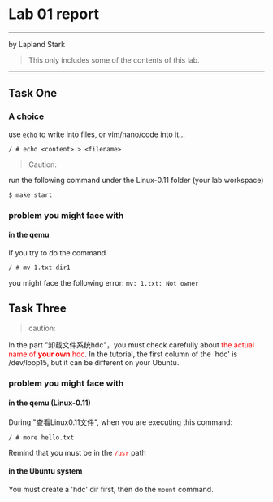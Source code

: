 # Lab 01 report

---
by Lapland Stark

> This only includes some of the contents of this lab.

---
## Task One

### A choice
use `echo` to write into files, or vim/nano/code into it...

```shell
/ # echo <content> > <filename>
```

>Caution:

run the following command under the Linux-0.11 folder (your lab workspace)

```shell
$ make start
```

### problem you might face with
#### in the qemu

If you try to do the command
```shell
/ # mv 1.txt dir1
```
you might face the following error: `mv: 1.txt: Not owner`

## Task Three

>caution:

In the part "卸载文件系统hdc"，you must check carefully about <font color=red>the actual name of **your own** hdc</font>. In the tutorial, the first column of the 'hdc' is /dev/loop15, but it can be different on your Ubuntu.

### problem you might face with

#### in the qemu (Linux-0.11)

During "查看Linux0.11文件", when you are executing this command:
```shell
/ # more hello.txt
```
Remind that you must be in the <font color=red>`/usr`</font> path

#### in the Ubuntu system

You must create a 'hdc' dir first, then do the `mount` command.
